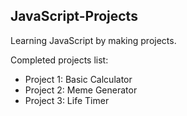## JavaScript-Projects

Learning JavaScript by making projects.

Completed projects list:
- Project 1: Basic Calculator
- Project 2: Meme Generator
- Project 3: Life Timer
